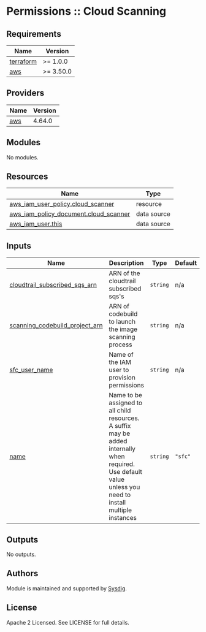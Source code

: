 # Permissions :: Cloud Scanning

<!-- BEGINNING OF PRE-COMMIT-TERRAFORM DOCS HOOK -->
## Requirements

| Name | Version |
|------|---------|
| <a name="requirement_terraform"></a> [terraform](#requirement\_terraform) | >= 1.0.0 |
| <a name="requirement_aws"></a> [aws](#requirement\_aws) | >= 3.50.0 |

## Providers

| Name | Version |
|------|---------|
| <a name="provider_aws"></a> [aws](#provider\_aws) | 4.64.0 |

## Modules

No modules.

## Resources

| Name | Type |
|------|------|
| [aws_iam_user_policy.cloud_scanner](https://registry.terraform.io/providers/hashicorp/aws/latest/docs/resources/iam_user_policy) | resource |
| [aws_iam_policy_document.cloud_scanner](https://registry.terraform.io/providers/hashicorp/aws/latest/docs/data-sources/iam_policy_document) | data source |
| [aws_iam_user.this](https://registry.terraform.io/providers/hashicorp/aws/latest/docs/data-sources/iam_user) | data source |

## Inputs

| Name | Description | Type | Default | Required |
|------|-------------|------|---------|:--------:|
| <a name="input_cloudtrail_subscribed_sqs_arn"></a> [cloudtrail\_subscribed\_sqs\_arn](#input\_cloudtrail\_subscribed\_sqs\_arn) | ARN of the cloudtrail subscribed sqs's | `string` | n/a | yes |
| <a name="input_scanning_codebuild_project_arn"></a> [scanning\_codebuild\_project\_arn](#input\_scanning\_codebuild\_project\_arn) | ARN of codebuild to launch the image scanning process | `string` | n/a | yes |
| <a name="input_sfc_user_name"></a> [sfc\_user\_name](#input\_sfc\_user\_name) | Name of the IAM user to provision permissions | `string` | n/a | yes |
| <a name="input_name"></a> [name](#input\_name) | Name to be assigned to all child resources. A suffix may be added internally when required. Use default value unless you need to install multiple instances | `string` | `"sfc"` | no |

## Outputs

No outputs.
<!-- END OF PRE-COMMIT-TERRAFORM DOCS HOOK -->

## Authors

Module is maintained and supported by [Sysdig](https://sysdig.com).

## License

Apache 2 Licensed. See LICENSE for full details.

